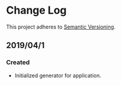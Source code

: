 # Change Log

This project adheres to [Semantic Versioning](http://semver.org/).

## 2019/04/1
### Created
* Initialized generator for application.
